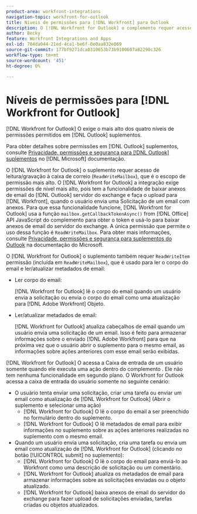 ```yaml
---
product-area: workfront-integrations
navigation-topic: workfront-for-outlook
title: Níveis de permissões para [!DNL Workfront] para Outlook
description: O [!DNL Workfront for Outlook] o complemento requer acesso de leitura/gravação à caixa de correio. O [!DNL Workfront for Outlook] a integração exige as permissões de mais alto nível, pois tem a funcionalidade de baixar anexos de email do servidor do Outlook Exchange e carregá-los no [!DNL Workfront], quando o usuário envia uma Solicitação de um email com anexos.
author: Becky
feature: Workfront Integrations and Apps
exl-id: 704da044-21ed-4ca1-be6f-0e0aa832e069
source-git-commit: 177bf9271dca0310653b73b9100607a82290c326
workflow-type: tm+mt
source-wordcount: '451'
ht-degree: 0%

---
```


# Níveis de permissões para [!DNL Workfront for Outlook]

[!DNL Workfront for Outlook] O exige o mais alto dos quatro níveis de permissões permitidos em [!DNL Outlook] suplementos.

Para obter detalhes sobre permissões em [!DNL Outlook] suplementos, consulte [Privacidade, permissões e segurança para [!DNL Outlook] suplementos](https://docs.microsoft.com/en-us/office/dev/add-ins/outlook/privacy-and-security) no [!DNL Microsoft] documentação.

O [!DNL Workfront for Outlook] o suplemento requer acesso de leitura/gravação à caixa de correio (`ReadWriteMailbox`), que é o escopo de permissão mais alto.
O [!DNL Workfront for Outlook] a integração exige permissões de nível mais alto, pois tem a funcionalidade de baixar anexos de email do [!DNL Outlook] servidor do exchange e faça o upload para [!DNL Workfront], quando o usuário envia uma Solicitação de um email com anexos. Para que essa funcionalidade funcione, [!DNL Workfront for Outlook] usa a função `mailbox.getCallbackTokenAsync()` from [!DNL Office] API JavaScript do complemento para obter o token e usá-lo para baixar anexos de email do servidor do exchange. A única permissão que permite o uso dessa função é `ReadWriteMailbox`. Para obter mais informações, consulte [Privacidade, permissões e segurança para suplementos do Outlook](https://docs.microsoft.com/en-us/office/dev/add-ins/outlook/privacy-and-security) na documentação do Microsoft.

O [!DNL Workfront for Outlook] o suplemento também requer `ReadWriteItem` permissão (incluída em `ReadWriteMailbox`), que é usado para ler o corpo do email e ler/atualizar metadados de email:

* Ler corpo do email:

   [!DNL Workfront for Outlook] lê o corpo do email quando um usuário envia a solicitação ou envia o corpo do email como uma atualização para [!DNL Adobe Workfront] Objeto.
* Ler/atualizar metadados de email:

   [!DNL Workfront for Outlook] atualiza cabeçalhos de email quando um usuário envia uma solicitação de um email. Isso é feito para armazenar informações sobre o enviado [!DNL Adobe Workfront] para que na próxima vez que o usuário abrir o suplemento para o mesmo email, as informações sobre ações anteriores com esse email serão exibidas.

[!DNL Workfront for Outlook] O acessa a Caixa de entrada de um usuário somente quando ele executa uma ação dentro do complemento . Ele não tem nenhuma funcionalidade em segundo plano. O Workfront for Outlook acessa a caixa de entrada do usuário somente no seguinte cenário:

* O usuário tenta enviar uma solicitação, criar uma tarefa ou enviar um email como atualização de [!DNL Workfront for Outlook] (Abrir o suplemento e selecionar uma ação)
   * [!DNL Workfront for Outlook] O lê o corpo do email a ser preenchido no formulário dentro do suplemento.
   * [!DNL Workfront for Outlook] O lê metadados de email para exibir informações no suplemento sobre as ações anteriores realizadas no suplemento com o mesmo email.
* Quando um usuário envia uma solicitação, cria uma tarefa ou envia um email como atualização de [!DNL Workfront for Outlook] (clicando no botão [!UICONTROL submit] no suplemento):
   * [!DNL Workfront for Outlook] O lê o corpo do email para enviá-lo ao Workfront como uma descrição de solicitação ou um comentário.
   * [!DNL Workfront for Outlook] atualiza os metadados de email para armazenar informações sobre as solicitações enviadas ou o objeto atualizado.
   * [!DNL Workfront for Outlook] baixa anexos de email do servidor do exchange para fazer upload de solicitações enviadas, tarefas criadas ou objetos atualizados.
